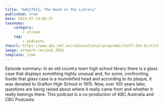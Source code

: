 ```yaml
---
title: "&#127911; The Head in the Library"
published: true
date: 2023-07-14-06-37
taxonomy:
    category:
        - stream
    tag:
        - podcasts
theurl: https://www.abc.net.au/radionational/programs/stuff-the-british-stole/the-head-in-the-library/102505376
image: artwork-resized.JPEG
template: item
---
```


Episode summary: In an old country town high school library there is a glass case that displays something highly unusual and, for some, confronting. Inside that glass case is a mummified head and according to its plaque, it was donated to Grafton High School in 1915. Now, over 100 years later, questions are being raised about where it really came from and whether it really belongs there. This podcast is a co-production of ABC Australia and CBC Podcasts.
